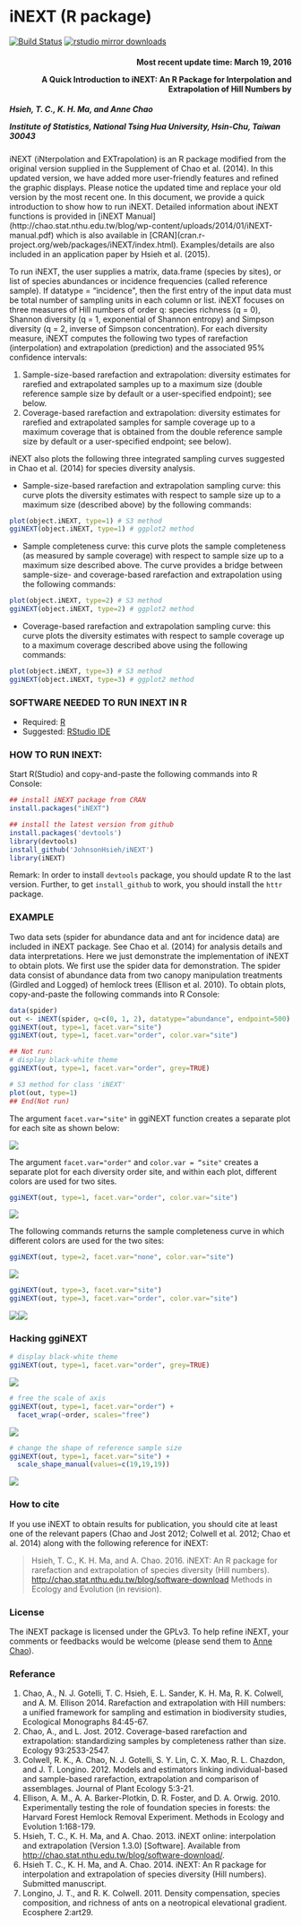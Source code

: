 <!-- README.md is generated from README.Rmd. Please edit that file -->
iNEXT (R package)
=================

[![Build Status](https://travis-ci.org/JohnsonHsieh/iNEXT.svg?branch=master)](https://travis-ci.org/JohnsonHsieh/iNEXT) [![rstudio mirror downloads](http://cranlogs.r-pkg.org/badges/iNEXT)](https://github.com/metacran/cranlogs.app)

<h4 style="text-align: right;">
Most recent update time: March 19, 2016

A Quick Introduction to iNEXT: An R Package for Interpolation and Extrapolation of Hill Numbers by
</h4>
<h5>
Hsieh, T. C., K. H. Ma, and Anne Chao

Institute of Statistics, National Tsing Hua University, Hsin-Chu, Taiwan 30043
</h5>
iNEXT (iNterpolation and EXTrapolation) is an R package modified from the original version supplied in the Supplement of Chao et al. (2014). In this updated version, we have added more user-friendly features and refined the graphic displays. Please notice the updated time and replace your old version by the most recent one. In this document, we provide a quick introduction to show how to run iNEXT. Detailed information about iNEXT functions is provided in [iNEXT Manual](http://chao.stat.nthu.edu.tw/blog/wp-content/uploads/2014/01/iNEXT-manual.pdf) which is also available in [CRAN](cran.r-project.org/web/packages/iNEXT/index.html). Examples/details are also included in an application paper by Hsieh et al. (2015).

To run iNEXT, the user supplies a matrix, data.frame (species by sites), or list of species abundances or incidence frequencies (called reference sample). If datatype = “incidence", then the first entry of the input data must be total number of sampling units in each column or list. iNEXT focuses on three measures of Hill numbers of order q: species richness (q = 0), Shannon diversity (q = 1, exponential of Shannon entropy) and Simpson diversity (q = 2, inverse of Simpson concentration). For each diversity measure, iNEXT computes the following two types of rarefaction (interpolation) and extrapolation (prediction) and the associated 95% confidence intervals:

1.  Sample-size-based rarefaction and extrapolation: diversity estimates for rarefied and extrapolated samples up to a maximum size (double reference sample size by default or a user-specified endpoint); see below.
2.  Coverage-based rarefaction and extrapolation: diversity estimates for rarefied and extrapolated samples for sample coverage up to a maximum coverage that is obtained from the double reference sample size by default or a user-specified endpoint; see below).

iNEXT also plots the following three integrated sampling curves suggested in Chao et al. (2014) for species diversity analysis.

-   Sample-size-based rarefaction and extrapolation sampling curve: this curve plots the diversity estimates with respect to sample size up to a maximum size (described above) by the following commands:

``` r
plot(object.iNEXT, type=1) # S3 method
ggiNEXT(object.iNEXT, type=1) # ggplot2 method
```

-   Sample completeness curve: this curve plots the sample completeness (as measured by sample coverage) with respect to sample size up to a maximum size described above. The curve provides a bridge between sample-size- and coverage-based rarefaction and extrapolation using the following commands:

``` r
plot(object.iNEXT, type=2) # S3 method
ggiNEXT(object.iNEXT, type=2) # ggplot2 method
```

-   Coverage-based rarefaction and extrapolation sampling curve: this curve plots the diversity estimates with respect to sample coverage up to a maximum coverage described above using the following commands:

``` r
plot(object.iNEXT, type=3) # S3 method
ggiNEXT(object.iNEXT, type=3) # ggplot2 method
```

### SOFTWARE NEEDED TO RUN INEXT IN R

-   Required: [R](http://cran.rstudio.com/)
-   Suggested: [RStudio IDE](http://www.rstudio.com/ide/download/)

### HOW TO RUN INEXT:

Start R(Studio) and copy-and-paste the following commands into R Console:

``` r
## install iNEXT package from CRAN
install.packages("iNEXT")

## install the latest version from github
install.packages('devtools')
library(devtools)
install_github('JohnsonHsieh/iNEXT')
library(iNEXT)
```

Remark: In order to install `devtools` package, you should update R to the last version. Further, to get `install_github` to work, you should install the `httr` package.

### EXAMPLE

Two data sets (spider for abundance data and ant for incidence data) are included in iNEXT package. See Chao et al. (2014) for analysis details and data interpretations. Here we just demonstrate the implementation of iNEXT to obtain plots. We first use the spider data for demonstration. The spider data consist of abundance data from two canopy manipulation treatments (Girdled and Logged) of hemlock trees (Ellison et al. 2010). To obtain plots, copy-and-paste the following commands into R Console:

``` r
data(spider)
out <- iNEXT(spider, q=c(0, 1, 2), datatype="abundance", endpoint=500)
ggiNEXT(out, type=1, facet.var="site")
ggiNEXT(out, type=1, facet.var="order", color.var="site")

## Not run:
# display black-white theme
ggiNEXT(out, type=1, facet.var="order", grey=TRUE)

# S3 method for class 'iNEXT'
plot(out, type=1)
## End(Not run)
```

The argument `facet.var="site"` in ggiNEXT function creates a separate plot for each site as shown below:

![](README/README-ex1-1.png)<!-- -->

The argument `facet.var="order"` and `color.var = “site"` creates a separate plot for each diversity order site, and within each plot, different colors are used for two sites.

``` r
ggiNEXT(out, type=1, facet.var="order", color.var="site")
```

![](README/README-ex1b-1.png)<!-- -->

The following commands returns the sample completeness curve in which different colors are used for the two sites:

``` r
ggiNEXT(out, type=2, facet.var="none", color.var="site")
```

![](README/README-ex2-1.png)<!-- -->

``` r
ggiNEXT(out, type=3, facet.var="site")
ggiNEXT(out, type=3, facet.var="order", color.var="site")
```

![](README/README-ex3-1.png)<!-- -->![](README/README-ex3-2.png)<!-- -->

### Hacking ggiNEXT

``` r
# display black-white theme
ggiNEXT(out, type=1, facet.var="order", grey=TRUE)
```

![](README/README-ex5-1.png)<!-- -->

``` r
# free the scale of axis
ggiNEXT(out, type=1, facet.var="order") + 
  facet_wrap(~order, scales="free")
```

![](README/README-ex5-2.png)<!-- -->

``` r
# change the shape of reference sample size
ggiNEXT(out, type=1, facet.var="site") + 
  scale_shape_manual(values=c(19,19,19))
```

![](README/README-ex5-3.png)<!-- -->

### How to cite

If you use iNEXT to obtain results for publication, you should cite at least one of the relevant papers (Chao and Jost 2012; Colwell et al. 2012; Chao et al. 2014) along with the following reference for iNEXT:

> Hsieh, T. C., K. H. Ma, and A. Chao. 2016. iNEXT: An R package for rarefaction and extrapolation of species diversity (Hill numbers). <http://chao.stat.nthu.edu.tw/blog/software-download> Methods in Ecology and Evolution (in revision).

### License

The iNEXT package is licensed under the GPLv3. To help refine iNEXT, your comments or feedbacks would be welcome (please send them to [Anne Chao](chao@stat.nthu.edu.tw)).

### Referance

1.  Chao, A., N. J. Gotelli, T. C. Hsieh, E. L. Sander, K. H. Ma, R. K. Colwell, and A. M. Ellison 2014. Rarefaction and extrapolation with Hill numbers: a unified framework for sampling and estimation in biodiversity studies, Ecological Monographs 84:45-67.
2.  Chao, A., and L. Jost. 2012. Coverage-based rarefaction and extrapolation: standardizing samples by completeness rather than size. Ecology 93:2533-2547.
3.  Colwell, R. K., A. Chao, N. J. Gotelli, S. Y. Lin, C. X. Mao, R. L. Chazdon, and J. T. Longino. 2012. Models and estimators linking individual-based and sample-based rarefaction, extrapolation and comparison of assemblages. Journal of Plant Ecology 5:3-21.
4.  Ellison, A. M., A. A. Barker-Plotkin, D. R. Foster, and D. A. Orwig. 2010. Experimentally testing the role of foundation species in forests: the Harvard Forest Hemlock Removal Experiment. Methods in Ecology and Evolution 1:168-179.
5.  Hsieh, T. C., K. H. Ma, and A. Chao. 2013. iNEXT online: interpolation and extrapolation (Version 1.3.0) \[Software\]. Available from <http://chao.stat.nthu.edu.tw/blog/software-download/>.
6.  Hsieh T. C., K. H. Ma, and A. Chao. 2014. iNEXT: An R package for interpolation and extrapolation of species diversity (Hill numbers). Submitted manuscript.
7.  Longino, J. T., and R. K. Colwell. 2011. Density compensation, species composition, and richness of ants on a neotropical elevational gradient. Ecosphere 2:art29.
